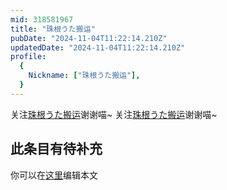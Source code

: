 ```yaml
---
mid: 318581967
title: "珠根うた搬运"
pubDate: "2024-11-04T11:22:14.210Z"
updatedDate: "2024-11-04T11:22:14.210Z"
profile:
  {
    Nickname: ["珠根うた搬运"],
  }
---
```


关注[珠根うた搬运](https://space.bilibili.com/318581967)谢谢喵~ 关注[珠根うた搬运](https://space.bilibili.com/318581967)谢谢喵~

## 此条目有待补充
你可以在[这里](https://github.com/Yuhanawa/VTuber.ICU-Content/edit/master/v/珠根うた搬运/index.md)编辑本文
